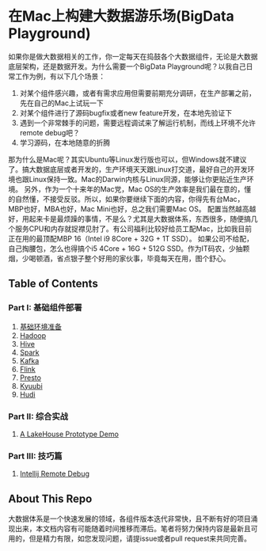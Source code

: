 # 在Mac上构建大数据游乐场(BigData Playground)

   如果你是做大数据相关的工作，你一定每天在捣鼓各个大数据组件，无论是大数据底层架构，还是数据开发。为什么需要一个BigData Playground呢？以我自己日常工作为例，有以下几个场景：

   1. 对某个组件感兴趣，或者有需求应用但需要前期充分调研，在生产部署之前，先在自己的Mac上试玩一下
   2. 对某个组件进行了源码bugfix或者new feature开发，在本地先验证下
   3. 遇到一个非常棘手的问题，需要远程调试来了解运行机制，而线上环境不允许remote debug吧？
   4. 学习源码，在本地随意的折腾

   那为什么是Mac呢？其实Ubuntu等Linux发行版也可以，但Windows就不建议了。搞大数据底层或者开发的，生产环境天天跟Linux打交道，最好自己的开发环境也跟Linux保持一致。Mac的Darwin内核与Linux同源，能够让你更贴近生产环境。
   另外，作为一个十来年的Mac党，Mac OS的生产效率是我们最在意的，懂的自然懂，不接受反驳。所以，如果你要继续下面的内容，你得先有台Mac，MBP也好，MBA也好，Mac Mini也好，总之我们需要Mac OS。
   配置当然越高越好，用起来卡是最烦躁的事情，不是么？尤其是大数据体系，东西很多，随便搞几个服务CPU和内存就捉襟见肘了。有公司福利比较好给员工配Mac，比如我目前正在用的最顶配MBP 16（Intel i9 8Core + 32G + 1T SSD）。
   如果公司不给配，自己掏腰包，怎么也得搞个i5 4Core + 16G + 512G SSD。作为IT码农，少抽颗烟，少喝顿酒，省点银子整个好用的家伙事，毕竟每天在用，图个舒心。

## Table of Contents

### Part I: 基础组件部署 

1. [基础环境准备](docs/part-I/1.essential.md)
2. [Hadoop](docs/part-I/2.hadoop.md)
3. [Hive](docs/part-I/3.hive.md)
4. [Spark](docs/part-I/4.spark.md)
5. [Kafka](docs/part-I/5.kafka.md)
6. [Flink](docs/part-I/6.flink.md)
7. [Presto](docs/part-I/7.presto.md)
8. [Kyuubi](docs/part-I/8.kyuubi.md)
9. [Hudi](docs/part-I/9.hudi.md)

### Part II: 综合实战

1. [A LakeHouse Prototype Demo](docs/part-II/1.lakehouse.md)

### Part III: 技巧篇

1. [Intellij Remote Debug](docs/part-III/1.remote-debug.md)

## About This Repo

大数据体系是一个快速发展的领域，各组件版本迭代非常快，且不断有好的项目涌现出来，本文档内容有可能随着时间推移而滞后。笔者将努力保持内容是最新且可用的，但是精力有限，如您发现问题，请提issue或者pull request来共同完善。